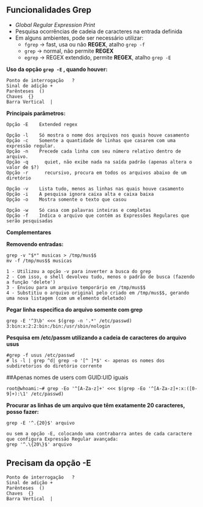 ## Funcionalidades Grep

* *Global Regular Expression Print*
* Pesquisa ocorrências de cadeia de caracteres na entrada definida
* Em alguns ambientes, pode ser necessário utilizar:
   * `fgrep` -> fast, usa ou não **REGEX**, atalho `grep -f`
   * `grep`  -> normal, não permite **REGEX**
   * `egrep` -> REGEX extendido, permite **REGEX**, atalho `grep -E`

**Uso da opção `grep -E` , quando houver:**

```
Ponto de interrogação	?
Sinal de adição	+
Parênteses	()
Chaves	{}
Barra Vertical	|
``` 
**Principais parâmetros:**

```
Opção -E	Extended regex

Opção -l	Só mostra o nome dos arquivos nos quais houve casamento
Opção -c	Somente a quantidade de linhas que casarem com uma expressão regular.
Opção -n	Precede cada linha com seu número relativo dentro de arquivo.
Opção -q      quiet, não exibe nada na saída padrão (apenas altera o valor de $?)
Opção -r      recursivo, procura em todos os arquivos abaixo de um diretório

Opção -v	Lista tudo, menos as linhas nas quais houve casamento
Opção -i	A pesquisa ignora caixa alta e caixa baixa
Opção -o	Mostra somente o texto que casou

Opção -w	Só casa com palavras inteiras e completas
Opção -f	Indica o arquivo que contém as Expressões Regulares que serão pesquisadas

```

**Complementares**


**Removendo entradas:**

```
grep -v "$*" musicas > /tmp/mus$$
mv -f /tmp/mus$$ musicas

1 - Utilizou a opção -v para inverter a busca do grep
2 - Com isso, o shell devolveu tudo, menos o padrão de busca (fazendo a função 'delete')
3 - Enviou para um arquivo temporário em /tmp/mus$$
4 - Substitiu o arquivo original pelo criado em /tmp/mus$$, gerando uma nova listagem (com um elemento deletado)

```

**Pegar linha especifica do arquivo somente com grep**
```
grep -E '^3\b' <<< $(grep -n '.*' /etc/passwd)
3:bin:x:2:2:bin:/bin:/usr/sbin/nologin
```

**Pesquisa em /etc/passm utilizando a cadeia de caracteres do arquivo usus**
```
#grep -f usus /etc/passwd
# ls -l | grep ^d| grep -o '[^ ]*$' <- apenas os nomes dos subdiretorios do diretório corrente
```

##Apenas nomes de users com GUID:UID iguais
```
root@whoami:~# grep -Eo '^[A-Za-z]+' <<< $(grep -Eo '^[A-Za-z]+:x:([0-9]+):\1' /etc/passwd)
```

**Procurar as linhas de um arquivo que têm exatamente 20 caracteres, posso fazer:**
```
grep -E '^.{20}$' arquivo

ou sem a opção -E, colocando uma contrabarra antes de cada caractere que configura Expressão Regular avançada:
grep '^.\{20\}$' arquivo 
```

## Precisam da opção -E
```
Ponto de interrogação	?
Sinal de adição	+
Parênteses	()
Chaves	{}
Barra Vertical	|
```
